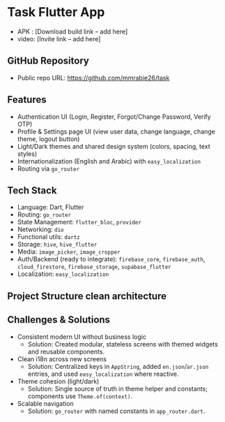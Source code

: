 # Task Flutter App

- APK : [Download build link – add here]
- video: [Invite link – add here]

## GitHub Repository
- Public repo URL: https://github.com/mmrabie26/task

## Features
- Authentication UI (Login, Register, Forgot/Change Password, Verify OTP)
- Profile & Settings page UI (view user data, change language, change theme, logout button)
- Light/Dark themes and shared design system (colors, spacing, text styles)
- Internationalization (English and Arabic) with `easy_localization`
- Routing via `go_router`

## Tech Stack
- Language: Dart, Flutter
- Routing: `go_router`
- State Management: `flutter_bloc`, `provider`
- Networking: `dio`
- Functional utils: `dartz`
- Storage: `hive`, `hive_flutter`
- Media: `image_picker`, `image_cropper`
- Auth/Backend (ready to integrate): `firebase_core`, `firebase_auth`, `cloud_firestore`, `firebase_storage`, `supabase_flutter`
- Localization: `easy_localization`
## Project Structure clean architecture

## Challenges & Solutions
- Consistent modern UI without business logic
  - Solution: Created modular, stateless screens with themed widgets and reusable components.
- Clean i18n across new screens
  - Solution: Centralized keys in `AppString`, added `en.json`/`ar.json` entries, and used `easy_localization` where reactive.
- Theme cohesion (light/dark)
  - Solution: Single source of truth in theme helper and constants; components use `Theme.of(context)`.
- Scalable navigation
  - Solution: `go_router` with named constants in `app_router.dart`.
